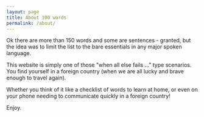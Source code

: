 ```yaml
---
layout: page
title: About 100 words
permalink: /about/
---
```


Ok there are more than 150 words and some are sentences - granted, but the idea was to limit the list to the bare essentials in any major spoken language.

This website is simply one of those "when all else fails ..." type scenarios. You find yourself in a foreign country (when we are all lucky and brave enough to travel again).

Whether you think of it like a checklist of words to learn at home, or even on your phone needing to communicate quickly in a foreign country!

Enjoy.
